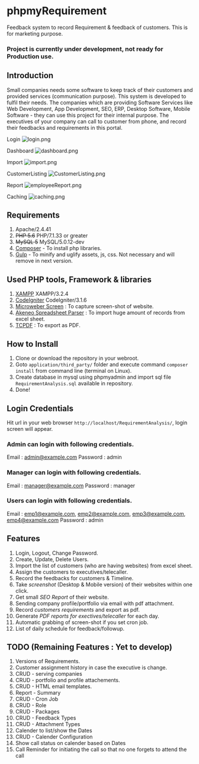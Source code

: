 # phpmyRequirement
Feedback system to record Requirement & feedback of customers. This is for marketing purpose.

### Project is currently under development, not ready for Production use.

## Introduction
Small companies needs some software to keep track of their customers and provided services (communication purpose). This system is developed to fulfil their needs. The companies which are providing Software Services like Web Development, App Development, SEO, ERP, Desktop Software, Mobile Software - they can use this project for their internal purpose.
The executives of your company can call to customer from phone, and record their feedbacks and requirements in this portal.

Login
![login.png](https://github.com/dineshkummarc/RequirementAnalysis/blob/master/uploads/screenshots/login.png)

Dashboard
![dashboard.png](https://github.com/dineshkummarc/RequirementAnalysis/blob/master/uploads/screenshots/dashboard.png)

Import
![import.png](https://github.com/dineshkummarc/RequirementAnalysis/blob/master/uploads/screenshots/import.png)

CustomerListing
![CustomerListing.png](https://github.com/dineshkummarc/RequirementAnalysis/blob/master/uploads/screenshots/CustomerListing.png)

Report
![employeeReport.png](https://github.com/dineshkummarc/RequirementAnalysis/blob/master/uploads/screenshots/employeeReport.png)

Caching
![caching.png](https://github.com/dineshkummarc/RequirementAnalysis/blob/master/uploads/screenshots/caching.png)


## Requirements
1. Apache/2.4.41
2. ~~PHP 5.6~~ PHP/7.1.33 or greater
3. ~~MySQL 5~~ MySQL/5.0.12-dev
4. [Composer](https://getcomposer.org) - To install php libraries.
5. [Gulp](https://gulpjs.com/) - To minify and uglify assets, js, css. Not necessary and will remove in next version.

## Used PHP tools, Framework & libraries
1. [XAMPP](https://www.apachefriends.org/index.html) XAMPP/3.2.4
2. [CodeIgniter](https://codeigniter.com/) CodeIgniter/3.1.6
3. [Microweber Screen](https://github.com/microweber/screen) : To capture screen-shot of website.
4. [Akeneo Spreadsheet Parser](https://github.com/akeneo-labs/spreadsheet-parser) : To import huge amount of records from excel sheet.
5. [TCPDF](https://github.com/tecnickcom/tcpdf) : To export as PDF.

## How to Install

1. Clone or download the repository in your webroot.
2. Goto ```application/third_party/``` folder and execute command ```composer install``` from command line (terminal on Linux).
3. Create database in mysql using phpmyadmin and import sql file ```RequirementAnalysis.sql``` available in repository.
4. Done!

## Login Credentials
Hit url in your web browser ```http://localhost/RequirementAnalysis/```, login screen will appear. 

### Admin can login with following credentials.

Email : admin@example.com
Password : admin

### Manager can login with following credentials.

Email : manager@example.com
Password : manager

### Users can login with following credentials.

Email : emp1@example.com, emp2@example.com, emp3@example.com, emp4@example.com
Password : admin



## Features
1. Login, Logout, Change Password.
2. Create, Update, Delete Users.
3. Import the list of customers (who are having websites) from excel sheet.
4. Assign the customers to executives/telecaller.
5. Record the feedbacks for customers & Timeline.
6. Take *screenshot* (Desktop & Mobile version) of their websites within one click.
7. Get small *SEO Report* of their website.
8. Sending company profile/portfolio via email with pdf attachment.
9. Record *customers requirements* and export as pdf.
10. Generate *PDF reports for exectives/telecaller* for each day.
11. Automatic grabbing of screen-shot if you set cron job.
12. List of daily schedule for feedback/followup.

## TODO (Remaining Features : Yet to develop)
1. Versions of Requirements.
2. Customer assignment history in case the executive is change.
3. CRUD - serving companies 
4. CRUD - portfolio and profile attachements.
5. CRUD - HTML email templates.
6. Report - Summary
7. CRUD - Cron Job
8. CRUD - Role
9. CRUD - Packages
10. CRUD - Feedback Types
11. CRUD - Attachment Types
12. Calender to list/show the Dates
13. CRUD - Calender Configuration
14. Show call status on calender based on Dates
15. Call Reminder for initiating the call so that no one forgets to attend the call
